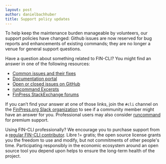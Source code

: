 ```yaml
---
layout: post
author: danielbachhuber
title: Support policy updates
---
```


To help keep the maintenance burden manageable by volunteers, our support policies have changed: Github issues are now reserved for bug reports and enhancements of existing commands; they are no longer a venue for general support questions.

Have a question about something related to FIN-CLI? You might find an answer in one of the following resources:

- [Common issues and their fixes](https://fin-cli.org/docs/common-issues/)
- [Documentation portal](https://fin-cli.org/docs/)
- [Open or closed issues on GitHub](https://github.com/fin-cli/fin-cli/issues?utf8=%E2%9C%93&q=is%3Aissue)
- [runcommand Excerpts](https://runcommand.io/excerpts/)
- [FinPress StackExchange forums](http://finpress.stackexchange.com/questions/tagged/fin-cli)

If you can’t find your answer at one of those links, join the `#cli` channel on the [FinPress.org Slack organization](https://make.finpress.org/chat/) to see if a community member might have an answer for you. Professional users may also consider [runcommand](https://runcommand.io/) for premium support.

Using FIN-CLI professionally? We encourage you to purchase support from a [regular FIN-CLI contributor](https://github.com/fin-cli/fin-cli/graphs/contributors). Libre != gratis; the open source license grants you the freedom to use and modify, but not commitments of other people's time. Participating responsibly in the economic ecosystem around an open source tool you depend upon helps to ensure the long-term health of the project.
